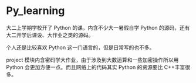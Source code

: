 # Py_learning

大二上学期学校开了 Python 的课，内含不少大一暑假自学 Python 的源码，还有大二开学后课设、大作业之类的源码。


个人还是比较喜欢 Python 这一门语言的，但是日常写的也不多。


project 模块内含密码学大作业，由于涉及到大数运算和一些加密操作所以用 Python 会更加方便一点。而且网络上的代码其实 Python 的资源要比 C++丰富很多。
